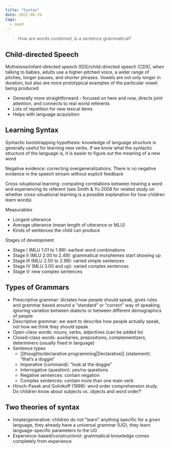 ```yaml
---
title: "Syntax"
date: 2022-06-29
tags:
  - seed
---
```


> How are words combined, is a sentence grammatical?

## Child-directed Speech

Motherese/infant-directed speech (IDS)/child-directed speech (CDS), when talking to babies, adults use a higher-pitched voice, a wider range of pitches, longer pauses, and shorter phrases. Vowels are not only longer in duration, but also are more prototypical examples of the particular vowel being produced

- Generally more straightforward - focused on here and now, directs joint attention, and connects to real world referents
- Lots of repetition for new lexical items
- Helps with language acquisition

## Learning Syntax

Syntactic bootstrapping hypothesis: knowledge of language structure is generally useful for learning new verbs. If we know what the syntactic structure of the language is, it is easier to figure out the meaning of a new word

Negative evidence: correcting overgeneralizations. There is no negative evidence in the speech stream without explicit feedback

Cross-situational learning: computing correlations between hearing a word and experiencing its referent (see Smith & Yu 2008 for related study on whether cross-situational learning is a possible explanation for how children learn words)

Measurables

- Longest utterance
- Average utterance (mean length of utterance or MLU)
- Kinds of sentences the child can produce

Stages of development

- Stage I (MLU 1.01 to 1.99): earliest word combinations
- Stage II (MLU 2.00 to 2.49): grammatical morphemes start showing up
- Stage III (MLU 2.50 to 2.99): varied simple sentences
- Stage IV (MLU 3.00 and up): varied complex sentences
- Stage V: new complex sentences

## Types of Grammars

- Prescriptive grammar: dictates how people should speak, gives rules and grammar based around a “standard” or “correct” way of speaking, ignoring variation between dialects or between different demographics of people
- Descriptive grammar: we want to describe how people actually speak, not how we think they should speak
- Open-class words: nouns, verbs, adjectives (can be added to)
- Closed-class words: auxiliaries, prepositions, complementizers, determiners (usually fixed in language)
- Sentence types
  - [[thoughts/declarative programming|Declarative]] (statement): “that’s a doggie”
  - Imperative (command): “look at the doggie”
  - Interrogative (question): yes/no questions
  - Negative sentences: contain negation
  - Complex sentences: contain more than one main verb
- Hirsch-Pasek and Golinkoff (1996): word order comprehension study. Do children know about subjects vs. objects and word order?

## Two theories of syntax

- Innate/generative: children do not "learn" anything specific for a given language, they already have a universal grammar (UG), they learn language-specific parameters to the UG
- Experience-based/constructivist: grammatical knowledge comes completely from experience
